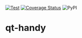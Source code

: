 [![Test](https://github.com/plotlyst/qt-handy/actions/workflows/test.yml/badge.svg)](https://github.com/plotlyst/qt-handy/actions/workflows/test.yml)
[![Coverage Status](https://coveralls.io/repos/github/plotlyst/qt-handy/badge.svg?branch=main)](https://coveralls.io/github/plotlyst/qt-handy?branch=main)
![PyPI](https://img.shields.io/pypi/v/qt-handy)

# qt-handy
